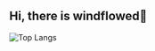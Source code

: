 ## Hi, there is windflowed👋

<!--
![Anurag's GitHub stats](https://github-readme-stats.vercel.app/api?username=windflowed&theme=merko)
-->

![Top Langs](https://github-readme-stats.vercel.app/api/top-langs/?username=anuraghazra)

<!--
**windflowed/windflowed** is a ✨ _special_ ✨ repository because its `README.md` (this file) appears on your GitHub profile.

Here are some ideas to get you started:

- 🔭 I’m currently working on ...
- 🌱 I’m currently learning ...
- 👯 I’m looking to collaborate on ...
- 🤔 I’m looking for help with ...
- 💬 Ask me about ...
- 📫 How to reach me: ...
- 😄 Pronouns: ...
- ⚡ Fun fact: ...
-->
